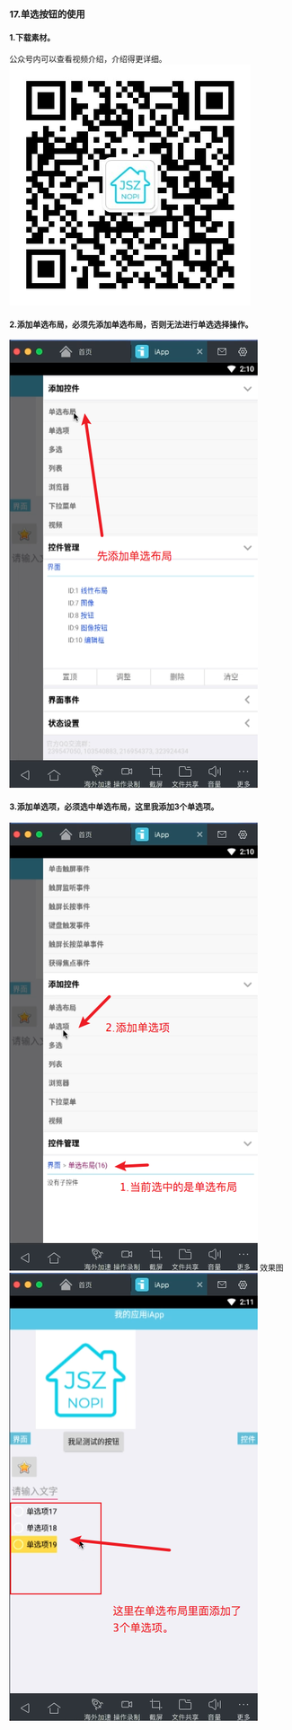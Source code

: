 ### 17.单选按钮的使用
#### 1.下载素材。
公众号内可以查看视频介绍，介绍得更详细。
![title](https://raw.githubusercontent.com/JSZNopi/JSZImage/master/gitnote/2019/10/30/WXCODE-1572446034519.jpeg)

#### 2.添加单选布局，必须先添加单选布局，否则无法进行单选选择操作。
![title](https://raw.githubusercontent.com/JSZNopi/JSZImage/master/gitnote/2019/11/25/1-1574686606823.png)

#### 3.添加单选项，必须选中单选布局，这里我添加3个单选项。
![title](https://raw.githubusercontent.com/JSZNopi/JSZImage/master/gitnote/2019/11/25/2-1574686653693.png)
效果图
![title](https://raw.githubusercontent.com/JSZNopi/JSZImage/master/gitnote/2019/11/25/3-1574686680315.png)